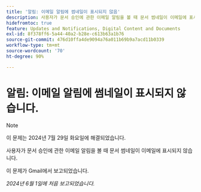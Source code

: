 ```yaml
---
title: '알림: 이메일 알림에 썸네일이 표시되지 않음'
description: 사용자가 문서 승인에 관한 이메일 알림을 볼 때 문서 썸네일이 이메일에 표시되지 않습니다.
hidefromtoc: true
feature: Updates and Notifications, Digital Content and Documents
exl-id: 8f378ff6-5a44-40a2-b28e-c613b63a1b76
source-git-commit: 476d10ffa4de9094a76a011b69b9a7acd11b0339
workflow-type: tm+mt
source-wordcount: '70'
ht-degree: 90%

---
```


# 알림: 이메일 알림에 썸네일이 표시되지 않습니다.

>[!NOTE]
>
>이 문제는 2024년 7월 29일 화요일에 해결되었습니다.

사용자가 문서 승인에 관한 이메일 알림을 볼 때 문서 썸네일이 이메일에 표시되지 않습니다.

이 문제가 Gmail에서 보고되었습니다.

_2024년 6월 1일에 처음 보고되었습니다._
